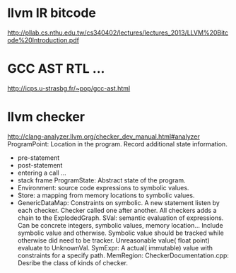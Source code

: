 # llvm IR bitcode
http://pllab.cs.nthu.edu.tw/cs340402/lectures/lectures_2013/LLVM%20Bitcode%20Introduction.pdf

# GCC AST RTL ...
http://icps.u-strasbg.fr/~pop/gcc-ast.html

# llvm checker
http://clang-analyzer.llvm.org/checker_dev_manual.html#analyzer
ProgramPoint: Location in the program. Record additional state information.
 * pre-statement
 * post-statement
 * entering a call
 ...
 * stack frame
ProgramState: Abstract state of the program.
 * Environment: source code expressions to symbolic values.
 * Store: a mapping from memory locations to symbolic values.
 * GenericDataMap: Constraints on symbolic.
 A new statement listen by each checker. Checker called one after another. All checkers adds a chain to the ExplodedGraph.
 SVal: semantic evaluation of expressions. Can be concrete integers, symbolic values, memory location... Include symbolic value and otherwise. Symbolic value should be tracked while otherwise did need to be tracker. Unreasonable value( float point) evaluate to UnknownVal.
 SymExpr: A actual( immutable) value with constraints for a specify path.
 MemRegion: 
CheckerDocumentation.cpp: Desribe the class of kinds of checker.
